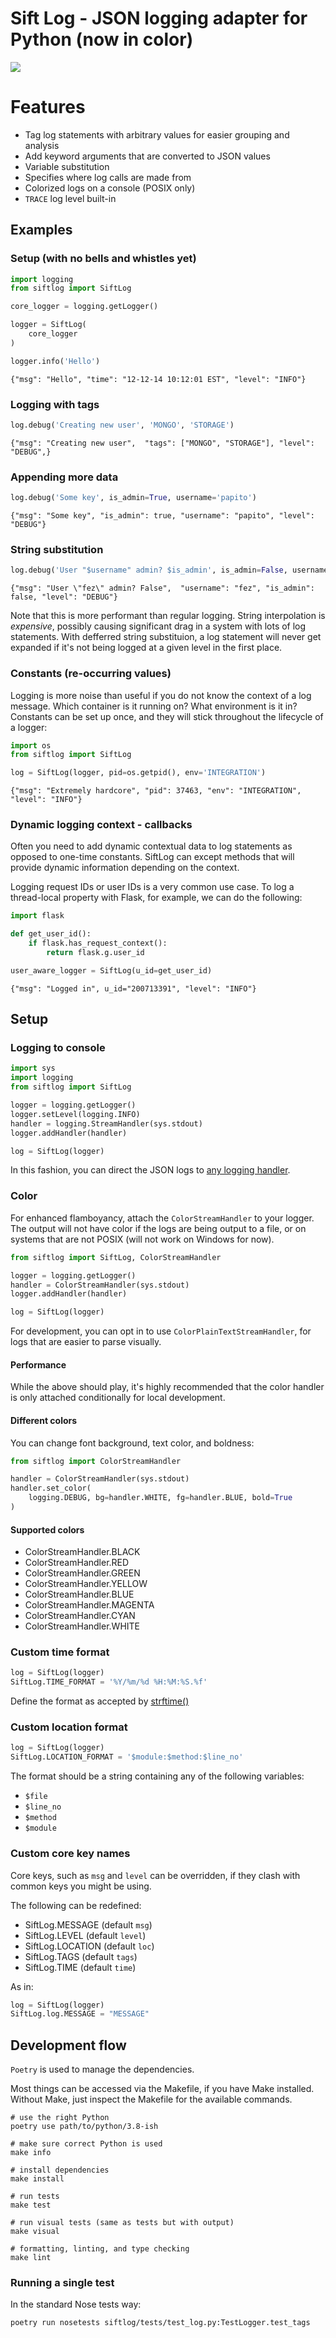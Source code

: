 Sift Log - JSON logging adapter for Python (now in color)
===============

![](https://raw.githubusercontent.com/papito/siftlog-py/master/assets/screen.png)

# Features
* Tag log statements with arbitrary values for easier grouping and analysis
* Add keyword arguments that are converted to JSON values
* Variable substitution
* Specifies where log calls are made from
* Colorized logs on a console (POSIX only)
* `TRACE` log level built-in
 
## Examples
### Setup (with no bells and whistles yet)

```python
import logging
from siftlog import SiftLog

core_logger = logging.getLogger()

logger = SiftLog(
    core_logger
)

logger.info('Hello')
```

`{"msg": "Hello", "time": "12-12-14 10:12:01 EST", "level": "INFO"}`

### Logging with tags
```python
log.debug('Creating new user', 'MONGO', 'STORAGE')
```
`{"msg": "Creating new user",  "tags": ["MONGO", "STORAGE"], "level": "DEBUG",}`

### Appending more data
```python
log.debug('Some key', is_admin=True, username='papito')
```
`{"msg": "Some key", "is_admin": true, "username": "papito", "level": "DEBUG"}`

### String substitution
```python
log.debug('User "$username" admin? $is_admin', is_admin=False, username='fez')
```
`{"msg": "User \"fez\" admin? False",  "username": "fez", "is_admin": false, "level": "DEBUG"}`

Note that this is more performant than regular logging. String interpolation is *expensive*, possibly causing significant drag in a system with lots of log statements. With defferred string substituion, a log statement will never get expanded if it's not being logged at a given level in the first place.

### Constants (re-occurring values)
Logging is more noise than useful if you do not know the context of a log message. Which container is it running on? What environment is it in? Constants can be set up once, and they will stick throughout the lifecycle of a logger:


```python
import os
from siftlog import SiftLog

log = SiftLog(logger, pid=os.getpid(), env='INTEGRATION')
```

`{"msg": "Extremely hardcore", "pid": 37463, "env": "INTEGRATION", "level": "INFO"}`

### Dynamic logging context - callbacks
Often you need to add dynamic contextual data to log statements as opposed to one-time constants. SiftLog can except methods that will provide dynamic information depending on the context.

Logging request IDs or user IDs is a very common use case. To log a thread-local property with Flask, for example, we can do the following:

```python
import flask

def get_user_id():
    if flask.has_request_context():
        return flask.g.user_id

user_aware_logger = SiftLog(u_id=get_user_id)
```

`{"msg": "Logged in", u_id="200713391", "level": "INFO"}`

## Setup
### Logging to console
```python
import sys
import logging
from siftlog import SiftLog

logger = logging.getLogger()
logger.setLevel(logging.INFO)
handler = logging.StreamHandler(sys.stdout)
logger.addHandler(handler)

log = SiftLog(logger)
```
In this fashion, you can direct the JSON logs to [any logging handler](https://docs.python.org/2/library/logging.handlers.html).

### Color
For enhanced flamboyancy, attach the `ColorStreamHandler` to your logger. The output will not have color if the logs
are being output to a file, or on systems that are not POSIX (will not work on Windows for now).

```python
from siftlog import SiftLog, ColorStreamHandler

logger = logging.getLogger()
handler = ColorStreamHandler(sys.stdout)
logger.addHandler(handler)

log = SiftLog(logger)
```

For development, you can opt in to use `ColorPlainTextStreamHandler`, for logs that are easier to parse visually.

#### Performance

While the above should play, it's highly recommended that the color handler is only 
attached conditionally for local development.


#### Different colors
You can change font background, text color, and boldness:

```python
from siftlog import ColorStreamHandler

handler = ColorStreamHandler(sys.stdout)
handler.set_color(
    logging.DEBUG, bg=handler.WHITE, fg=handler.BLUE, bold=True
)
```

#### Supported colors
 * ColorStreamHandler.BLACK
 * ColorStreamHandler.RED
 * ColorStreamHandler.GREEN
 * ColorStreamHandler.YELLOW
 * ColorStreamHandler.BLUE
 * ColorStreamHandler.MAGENTA
 * ColorStreamHandler.CYAN
 * ColorStreamHandler.WHITE

### Custom time format
```python
log = SiftLog(logger)
SiftLog.TIME_FORMAT = '%Y/%m/%d %H:%M:%S.%f'
```
Define the format as accepted by [strftime()](https://strftime.org/)

### Custom location format
```python
log = SiftLog(logger)
SiftLog.LOCATION_FORMAT = '$module:$method:$line_no'
```
The format should be a string containing any of the following variables:

 * `$file`
 * `$line_no`
 * `$method`
 * `$module`

### Custom core key names
Core keys, such as `msg` and `level` can be overridden, if they clash with common keys you might be using.

The following can be redefined:

 * SiftLog.MESSAGE (default `msg`)
 * SiftLog.LEVEL (default `level`)
 * SiftLog.LOCATION (default `loc`)
 * SiftLog.TAGS (default `tags`)
 * SiftLog.TIME (default `time`)

As in:

```python
log = SiftLog(logger)
SiftLog.log.MESSAGE = "MESSAGE"
```

## Development flow

`Poetry` is used to manage the dependencies.

Most things can be accessed via the Makefile, if you have Make installed.
Without Make, just inspect the Makefile for the available commands.

    # use the right Python
    poetry use path/to/python/3.8-ish
    
    # make sure correct Python is used
    make info
    
    # install dependencies
    make install
    
    # run tests
    make test
    
    # run visual tests (same as tests but with output)
	make visual
    
    # formatting, linting, and type checking
    make lint

### Running a single test

In the standard Nose tests way:

    poetry run nosetests siftlog/tests/test_log.py:TestLogger.test_tags
